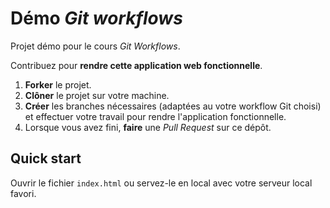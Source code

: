 # Démo *Git workflows*

Projet démo pour le cours *Git Workflows*.

Contribuez pour **rendre cette application web fonctionnelle**.

1. **Forker** le projet.
2. **Clôner** le projet sur votre machine.
3. **Créer** les branches nécessaires (adaptées au votre workflow Git choisi) et effectuer votre travail pour rendre l'application fonctionnelle.
4. Lorsque vous avez fini, **faire** une *Pull Request* sur ce dépôt.

## Quick start

Ouvrir le fichier `index.html` ou servez-le en local avec votre serveur local favori.